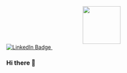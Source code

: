 

<div id="header" align="center">
  <img src="https://media.giphy.com/media/Vf3ZKdillTMOOaOho0/giphy.gif" width="100"/>
</div>
<div id="badges">
  <a href="http://www.linkedin.com/in/carneala-odom/">
    <img src="https://img.shields.io/badge/LinkedIn-blue?style=for-the-badge&logo=linkedin&logoColor=beige" alt="LinkedIn Badge"/>
  </a>
  <img src="https://komarev.com/ghpvc/?username=Carny94&style=flat-square&color=pink" alt=""/>

  ### Hi there 👋

